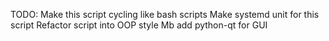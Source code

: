 TODO:
Make this script cycling like bash scripts
Make systemd unit for this script
Refactor script into OOP style
Mb add python-qt for GUI
